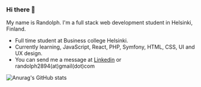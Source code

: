 ### Hi there 👋

My name is Randolph. I'm a full stack web development student in Helsinki, Finland. 

* Full time student at Business college Helsinki.
* Currently learning, JavaScript, React, PHP, Symfony, HTML, CSS, UI and UX design.
* You can send me a message at [Linkedin](https://www.linkedin.com/in/randolph-r-06318191/ "LinkedIn profile") or randolph2894(at)gmail(dot)com

![Anurag's GitHub stats](https://github-readme-stats.vercel.app/api?username=Randolph-dev&show_icons=true&theme=blue_navy)
